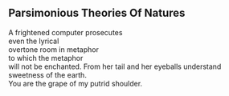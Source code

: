 Parsimonious Theories Of Natures
--------------------------------
A frightened computer prosecutes  
even the lyrical  
overtone room in metaphor  
to which the metaphor  
will not be enchanted. From her tail and her eyeballs understand  
sweetness of the earth.  
You are the grape of my putrid shoulder.  
